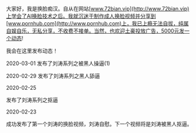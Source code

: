 大家好，我是换脸痴汉。自从在网站[www.72bian.vip](http://www.72bian.vip)上学会了AI换脸技术之后。我就沉迷于制作成人换脸视频并分享到[www.pornhub.com](http://www.pornhub.com)上，我已上瘾无法自拔，纯属自娱自乐，无私分享，不收费不接单。当然，也欢迎土豪投放广告，5000元发一个动态!

我会在这里发布动态！

2020-03-01
发布了刘涛系列之被黑人操逼(1)


2020-02-29
发布了刘涛系列之黑人舔逼

2020-02-25

发布了刘涛系列之抠逼

2020-02-23

成功发布了第一个刘涛的换脸视频，刘涛自慰。下一个视频将是刘涛被黑人抠逼。
